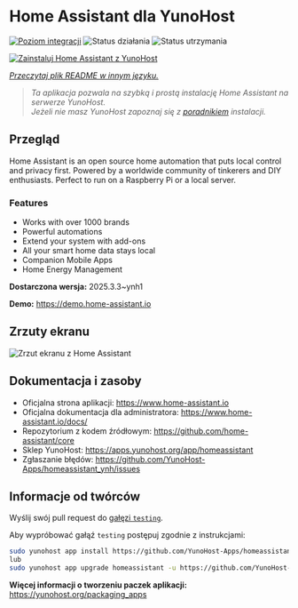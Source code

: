 <!--
To README zostało automatycznie wygenerowane przez <https://github.com/YunoHost/apps/tree/master/tools/readme_generator>
Nie powinno być ono edytowane ręcznie.
-->

# Home Assistant dla YunoHost

[![Poziom integracji](https://apps.yunohost.org/badge/integration/homeassistant)](https://ci-apps.yunohost.org/ci/apps/homeassistant/)
![Status działania](https://apps.yunohost.org/badge/state/homeassistant)
![Status utrzymania](https://apps.yunohost.org/badge/maintained/homeassistant)

[![Zainstaluj Home Assistant z YunoHost](https://install-app.yunohost.org/install-with-yunohost.svg)](https://install-app.yunohost.org/?app=homeassistant)

*[Przeczytaj plik README w innym języku.](./ALL_README.md)*

> *Ta aplikacja pozwala na szybką i prostą instalację Home Assistant na serwerze YunoHost.*  
> *Jeżeli nie masz YunoHost zapoznaj się z [poradnikiem](https://yunohost.org/install) instalacji.*

## Przegląd

Home Assistant is an open source home automation that puts local control and privacy first. Powered by a worldwide community of tinkerers and DIY enthusiasts. Perfect to run on a Raspberry Pi or a local server. 

### Features

- Works with over 1000 brands
- Powerful automations
- Extend your system with add-ons
- All your smart home data stays local
- Companion Mobile Apps
- Home Energy Management


**Dostarczona wersja:** 2025.3.3~ynh1

**Demo:** <https://demo.home-assistant.io>

## Zrzuty ekranu

![Zrzut ekranu z Home Assistant](./doc/screenshots/screenshot1.png)

## Dokumentacja i zasoby

- Oficjalna strona aplikacji: <https://www.home-assistant.io>
- Oficjalna dokumentacja dla administratora: <https://www.home-assistant.io/docs/>
- Repozytorium z kodem źródłowym: <https://github.com/home-assistant/core>
- Sklep YunoHost: <https://apps.yunohost.org/app/homeassistant>
- Zgłaszanie błędów: <https://github.com/YunoHost-Apps/homeassistant_ynh/issues>

## Informacje od twórców

Wyślij swój pull request do [gałęzi `testing`](https://github.com/YunoHost-Apps/homeassistant_ynh/tree/testing).

Aby wypróbować gałąź `testing` postępuj zgodnie z instrukcjami:

```bash
sudo yunohost app install https://github.com/YunoHost-Apps/homeassistant_ynh/tree/testing --debug
lub
sudo yunohost app upgrade homeassistant -u https://github.com/YunoHost-Apps/homeassistant_ynh/tree/testing --debug
```

**Więcej informacji o tworzeniu paczek aplikacji:** <https://yunohost.org/packaging_apps>
